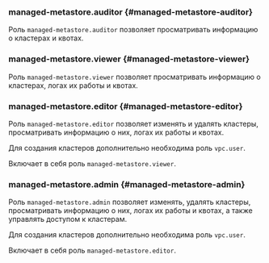 ### managed-metastore.auditor {#managed-metastore-auditor}

Роль `managed-metastore.auditor` позволяет просматривать информацию о кластерах и квотах.

### managed-metastore.viewer {#managed-metastore-viewer}

Роль `managed-metastore.viewer` позволяет просматривать информацию о кластерах, логах их работы и квотах.

### managed-metastore.editor {#managed-metastore-editor}

Роль `managed-metastore.editor` позволяет изменять и удалять кластеры, просматривать информацию о них, логах их работы и квотах.

Для создания кластеров дополнительно необходима роль `vpc.user`.

Включает в себя роль `managed-metastore.viewer`.

### managed-metastore.admin {#managed-metastore-admin}

Роль `managed-metastore.admin` позволяет изменять, удалять кластеры, просматривать информацию о них, логах их работы и квотах, а также управлять доступом к кластерам.

Для создания кластеров дополнительно необходима роль `vpc.user`.

Включает в себя роль `managed-metastore.editor`.
